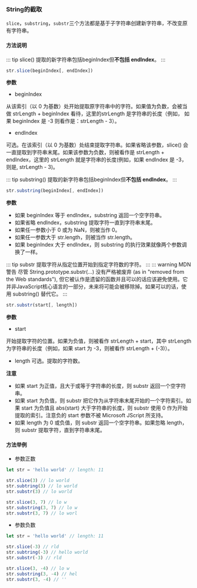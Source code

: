 ### String的截取
```slice```，```substring```，```substr```三个方法都是基于子字符串创建新字符串，不改变原有字符串。
#### 方法说明
::: tip slice()
提取的新字符串包括beginIndex但**不包括 endIndex**。
:::
```js
str.slice(beginIndex[, endIndex])
```
**参数**  

- beginIndex  

从该索引（以 0 为基数）处开始提取原字符串中的字符。如果值为负数，会被当做 strLength + beginIndex 看待，这里的strLength 是字符串的长度（例如， 如果 beginIndex 是 -3 则看作是：strLength - 3）。  

- endIndex  

可选。在该索引（以 0 为基数）处结束提取字符串。如果省略该参数，slice() 会一直提取到字符串末尾。如果该参数为负数，则被看作是 strLength + endIndex，这里的 strLength 就是字符串的长度(例如，如果 endIndex 是 -3，则是, strLength - 3)。

::: tip substring()
提取的新字符串包括beginIndex但**不包括 endIndex**。
:::
```js
str.substring(beginIndex[, endIndex])
```
**参数**  
- 如果 beginIndex 等于 endIndex，substring 返回一个空字符串。
- 如果省略 endIndex，substring 提取字符一直到字符串末尾。
- 如果任一参数小于 0 或为 NaN，则被当作 0。
- 如果任一参数大于 str.length，则被当作 str.length。
- 如果 beginIndex 大于 endIndex，则 substring 的执行效果就像两个参数调换了一样。

::: tip substr
提取字符从指定位置开始到指定字符数的字符。
:::
::: warning MDN警告
尽管 String.prototype.substr(…) 没有严格被废弃 (as in "removed from the Web standards"), 但它被认作是遗留的函数并且可以的话应该避免使用。它并非JavaScript核心语言的一部分，未来将可能会被移除掉。如果可以的话，使用 substring() 替代它。
:::
```js
str.substr(start[, length])
```

**参数**

- start 

开始提取字符的位置。如果为负值，则被看作 strLength + start，其中 strLength 为字符串的长度（例如，如果 start 为 -3，则被看作 strLength + (-3)）。
- length
可选。提取的字符数。

**注意**

- 如果 start 为正值，且大于或等于字符串的长度，则 substr 返回一个空字符串。
- 如果 start 为负值，则 substr 把它作为从字符串末尾开始的一个字符索引。如果 start 为负值且 abs(start) 大于字符串的长度，则 substr 使用 0 作为开始提取的索引。注意负的 start 参数不被 Microsoft JScript 所支持。
- 如果 length 为 0 或负值，则 substr 返回一个空字符串。如果忽略 length，则 substr 提取字符，直到字符串末尾。

#### 方法举例
- 参数正数
```js
let str = 'hello world' // length: 11

str.slice(3) // lo world
str.subtring(3) // lo world
str.substr(3) // lo world

str.slice(3, 7) // lo w
str.substring(3, 7) // lo w
str.substr(3, 7) // lo worl
```

- 参数负数
```js
let str = 'hello world' // length: 11

str.slice(-3) // rld
str.subtring(-3) // hello world
str.substr(-3) // rld

str.slice(3, -4) // lo w
str.substring(3, -4) // hel
str.substr(3, -4) // ''
```